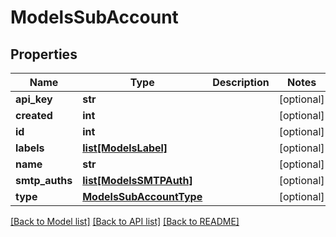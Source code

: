 # ModelsSubAccount

## Properties
Name | Type | Description | Notes
------------ | ------------- | ------------- | -------------
**api_key** | **str** |  | [optional] 
**created** | **int** |  | [optional] 
**id** | **int** |  | [optional] 
**labels** | [**list[ModelsLabel]**](ModelsLabel.md) |  | [optional] 
**name** | **str** |  | [optional] 
**smtp_auths** | [**list[ModelsSMTPAuth]**](ModelsSMTPAuth.md) |  | [optional] 
**type** | [**ModelsSubAccountType**](ModelsSubAccountType.md) |  | [optional] 

[[Back to Model list]](../README.md#documentation-for-models) [[Back to API list]](../README.md#documentation-for-api-endpoints) [[Back to README]](../README.md)


